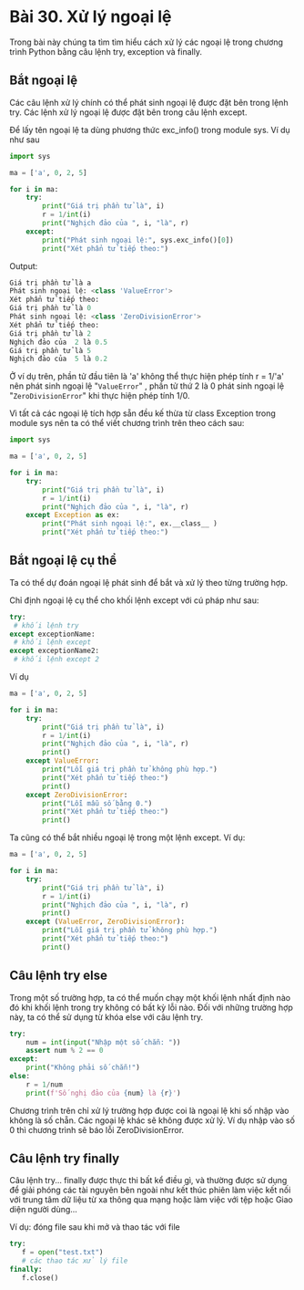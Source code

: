 # Bài 30. Xử lý ngoại lệ

Trong bài này chúng ta tìm tìm hiểu cách xử lý các ngoại lệ trong chương trình Python bằng câu lệnh try, exception và finally.

## Bắt ngoại lệ

Các câu lệnh xử lý chính có thể phát sinh ngoại lệ được đặt bên trong lệnh try. Các lệnh xử lý ngoại lệ được đặt bên trong câu lệnh except.

Để lấy tên ngoại lệ ta dùng phương thức exc\_info\(\) trong module sys. Ví dụ như sau

```python
import sys

ma = ['a', 0, 2, 5]

for i in ma:
    try:
        print("Giá trị phần tử là", i)
        r = 1/int(i)
        print("Nghịch đảo của ", i, "là", r)
    except:
        print("Phát sinh ngoại lệ:", sys.exc_info()[0])
        print("Xét phẩn tử tiếp theo:")
```

Output:

```python
Giá trị phần tử là a
Phát sinh ngoại lệ: <class 'ValueError'>
Xét phẩn tử tiếp theo:
Giá trị phần tử là 0
Phát sinh ngoại lệ: <class 'ZeroDivisionError'>
Xét phẩn tử tiếp theo:
Giá trị phần tử là 2
Nghịch đảo của  2 là 0.5
Giá trị phần tử là 5
Nghịch đảo của  5 là 0.2
```

Ở ví dụ trên, phần tử đầu tiên là 'a' không thể thực hiện phép tính r = 1/'a' nên phát sinh ngoại lệ "`ValueError`" , phần tử thứ 2 là 0 phát sinh ngoại lệ "`ZeroDivisionError`" khi thực hiện phép tính 1/0.

Vì tất cả các ngoại lệ tích hợp sẵn đều kế thừa từ class Exception trong module sys nên ta có thể viết chương trình trên theo cách sau:

```python
import sys

ma = ['a', 0, 2, 5]

for i in ma:
    try:
        print("Giá trị phần tử là", i)
        r = 1/int(i)
        print("Nghịch đảo của ", i, "là", r)
    except Exception as ex:
        print("Phát sinh ngoại lệ:", ex.__class__ )
        print("Xét phẩn tử tiếp theo:")
```

## Bắt ngoại lệ cụ thể

Ta có thể dự đoán ngoại lệ phát sinh để bắt và xử lý theo từng trường hợp. 

Chỉ định ngoại lệ cụ thể cho khối lệnh except với cú pháp như sau:

```python
try:
 # khối lệnh try
except exceptionName:
 # khối lệnh except
except exceptionName2:
 # khối lệnh except 2
```

Ví dụ 

```python
ma = ['a', 0, 2, 5]

for i in ma:
    try:
        print("Giá trị phần tử là", i)
        r = 1/int(i)
        print("Nghịch đảo của ", i, "là", r)
        print()
    except ValueError:
        print("Lỗi giá trị phần tử không phù hợp.")
        print("Xét phẩn tử tiếp theo:")
        print()
    except ZeroDivisionError:
        print("Lỗi mẫu số bằng 0.")
        print("Xét phẩn tử tiếp theo:")
        print()
```

Ta cũng có thể bắt nhiều ngoại lệ trong một lệnh except. Ví dụ:

```python
ma = ['a', 0, 2, 5]

for i in ma:
    try:
        print("Giá trị phần tử là", i)
        r = 1/int(i)
        print("Nghịch đảo của ", i, "là", r)
        print()
    except (ValueError, ZeroDivisionError):
        print("Lỗi giá trị phần tử không phù hợp.")
        print("Xét phẩn tử tiếp theo:")
        print()
```

## Câu lệnh try else

Trong một số trường hợp, ta có thể muốn chạy một khối lệnh nhất định nào đó khi khối lệnh trong try không có bất kỳ lỗi nào. Đối với những trường hợp này, ta có thể sử dụng từ khóa else với câu lệnh try.

```python
try:
    num = int(input("Nhập một số chẵn: "))
    assert num % 2 == 0
except:
    print("Không phải số chẵn!")
else:
    r = 1/num
    print(f'Số nghị đảo của {num} là {r}')
```

Chương trình trên chỉ xử lý trường hợp được coi là ngoại lệ khi số nhập vào không là số chẵn. Các ngoại lệ khác sẽ không được xử lý. Ví dụ nhập vào số 0 thì chương trình sẽ báo lỗi ZeroDivisionError.

## Câu lệnh try finally

Câu lệnh try... finally được thực thi bất kể điều gì, và thường được sử dụng để giải phóng các tài nguyên bên ngoài như kết thúc phiên làm việc kết nối với trung tâm dữ liệu từ xa thông qua mạng hoặc làm việc với tệp hoặc Giao diện người dùng...

Ví dụ: đóng file sau khi mở và thao tác với file

```python
try:
   f = open("test.txt")
   # các thao tác xử lý file
finally:
   f.close()
```

